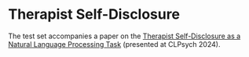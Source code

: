 # Therapist Self-Disclosure
The test set accompanies a paper on the [Therapist Self-Disclosure as a Natural Language Processing Task](https://www.aclweb.org/anthology/2024.clpsych-1.12.pdf) (presented at CLPsych 2024).
